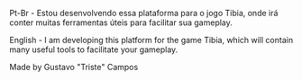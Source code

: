 Pt-Br - Estou desenvolvendo essa plataforma para o jogo Tibia, onde irá conter muitas ferramentas úteis para facilitar sua gameplay. 

English - I am developing this platform for the game Tibia, which will contain many useful tools to facilitate your gameplay.

Made by Gustavo "Triste" Campos
